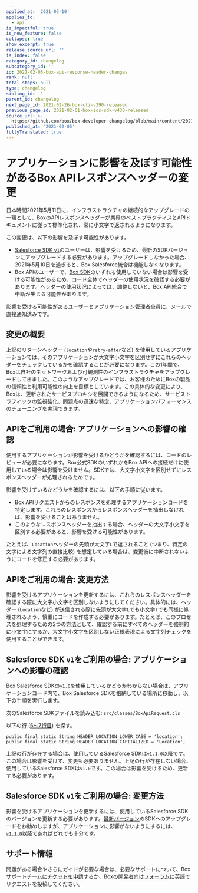 ```yaml
---
applied_at: '2021-05-10'
applies_to:
  - api
is_impactful: true
is_new_feature: false
collapse: true
show_excerpt: true
release_source_url: ''
is_index: false
category_id: changelog
subcategory_id: ''
id: 2021-02-05-box-api-response-header-changes
rank: null
total_steps: null
type: changelog
sibling_id: ''
parent_id: changelog
next_page_id: 2021-02-26-box-cli-v290-released
previous_page_id: 2021-02-01-box-ios-sdk-v430-released
source_url: >-
  https://github.com/box/box-developer-changelog/blob/main/content/2021/02-05-box-api-response-header-changes.md
published_at: '2021-02-05'
fullyTranslated: true
---
```

# アプリケーションに影響を及ぼす可能性があるBox APIレスポンスヘッダーの変更

日本時間2021年5月11日に、インフラストラクチャの継続的なアップグレードの一環として、BoxのAPIレスポンスヘッダーが業界のベストプラクティスとAPIドキュメントに従って標準化され、常に小文字で返されるようになります。

この変更は、以下の影響を及ぼす可能性があります。

* [Salesforce SDK `v1`][salesforce-sdk-v1]のユーザーは、影響を受けるため、最新のSDKバージョンにアップグレードする必要があります。アップグレードしなかった場合、2021年5月10日を過ぎると、Box Salesforce統合は機能しなくなります。
* Box APIのユーザーで、[Box SDK][box-sdks]のいずれも使用していない場合は影響を受ける可能性があるため、コード全体でヘッダーの使用状況を確認する必要があります。ヘッダーの使用状況によっては、調整しないと、Box API統合で中断が生じる可能性があります。

影響を受ける可能性があるユーザーとアプリケーション管理者全員に、メールで直接通知済みです。

<!-- more -->

## 変更の概要

上記のリターンヘッダー (`location`や`retry-after`など) を使用しているアプリケーションでは、そのアプリケーションが大文字小文字を区別せずにこれらのヘッダーをチェックしているかを確認することが必要になります。この1年間で、Boxは自社のネットワークおよび可観測性のインフラストラクチャをアップグレードしてきました。このようなアップグレードでは、お客様のためにBoxの製品の信頼性と利用可能性の向上を目標としています。この具体的な変更により、Boxは、更新されたサービスプロキシを展開できるようになるため、サービストラフィックの監視強化、問題点の迅速な特定、アプリケーションパフォーマンスのチューニングを実現できます。

## APIをご利用の場合: アプリケーションへの影響の確認

使用するアプリケーションが影響を受けるかどうかを確認するには、コードのレビューが必要になります。Box公式SDKのいずれかをBox APIへの接続だけに使用している場合は影響を受けません。SDKでは、大文字小文字を区別せずにレスポンスヘッダーが処理されるためです。

影響を受けているかどうかを確認するには、以下の手順に従います。

* Box APIリクエストからのレスポンスを処理するアプリケーションコードを特定します。これらのレスポンスからレスポンスヘッダーを抽出しなければ、影響を受けることはありません。
* このようなレスポンスヘッダーを抽出する場合、ヘッダーの大文字小文字を区別する必要があると、影響を受ける可能性があります。 

たとえば、`Location`ヘッダーの先頭が大文字`L`で返されること (つまり、特定の文字による文字列の直接比較) を想定している場合は、変更後に中断されないようにコードを修正する必要があります。

## APIをご利用の場合: 変更方法

影響を受けるアプリケーションを更新するには、これらのレスポンスヘッダーを確認する際に大文字小文字を区別しないようにしてください。具体的には、ヘッダー (`Location`など) が送信される際に先頭が大文字`L`でも小文字`l`でも同様に処理されるよう、慎重にコードを作成する必要があります。たとえば、このプロセスを処理するための2つの方法として、確認する前にすべてのヘッダーを強制的に小文字にするか、大文字小文字を区別しない正規表現による文字列チェックを使用することができます。

## Salesforce SDK `v1`をご利用の場合: アプリケーションへの影響の確認

Box Salesforce SDKの`v1.0`を使用しているかどうかわからない場合は、アプリケーションコード内で、Box Salesforce SDKを格納している場所に移動し、以下の手順を実行します。

次のSalesforce SDKファイルを読み込む: `src/classes/BoxApiRequest.cls`

以下の行 ([6～7行目][salesforce-code]) を探す。

```apex
public final static String HEADER_LOCATION_LOWER_CASE = 'location';
public final static String HEADER_LOCATION_CAPITALIZED = 'Location';
```

上記の行が存在する場合は、使用しているSalesforce SDKは`v1.1.0`以降です。この場合は影響を受けず、変更も必要ありません。上記の行が存在しない場合、使用しているSalesforce SDKは`v1.0`です。この場合は影響を受けるため、更新する必要があります。

## Salesforce SDK `v1`をご利用の場合: 変更方法

影響を受けるアプリケーションを更新するには、使用しているSalesforce SDKのバージョンを更新する必要があります。[最新バージョン][salesforce-sdk]のSDKへのアップグレードをお勧めしますが、アプリケーションに影響がないようにするには、[`v1.1.0`以降][salesforce-sdk-releases]であればどれでも十分です。

## サポート情報

問題がある場合やさらにガイドが必要な場合は、必要なサポートについて、Boxサポートチームに[チケットを申請][support]するか、Boxの[開発者向けフォーラム][forum]に英語でリクエストを投稿してください。

[salesforce-sdk-v1]: https://github.com/box/box-salesforce-sdk/releases/tag/1.0.0

[salesforce-sdk]: https://github.com/box/box-salesforce-sdk

[salesforce-sdk-releases]: https://github.com/box/box-salesforce-sdk/releases

[salesforce-code]: https://github.com/box/box-salesforce-sdk/compare/1.0.0...v1.1.0#diff-1855f83ffd4977e5b9e4bfc167154f2e11b0161fd6c380502c48082b6837b0af

[box-sdks]: https://developer.box.com/sdks-and-tools/

[support]: https://support.box.com/hc/en-us/requests/new

[forum]: https://support.box.com/hc/en-us/community/topics/360001932973-Platform-and-Developer-Forum
